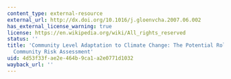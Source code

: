 ```yaml
---
content_type: external-resource
external_url: http://dx.doi.org/10.1016/j.gloenvcha.2007.06.002
has_external_license_warning: true
license: https://en.wikipedia.org/wiki/All_rights_reserved
status: ''
title: 'Community Level Adaptation to Climate Change: The Potential Role of Participatory
  Community Risk Assessment'
uid: 4d53f33f-ae2e-464b-9ca1-a2e0771d1032
wayback_url: ''
---
```

